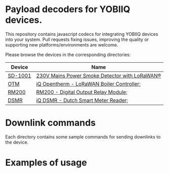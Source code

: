 # Payload decoders for YOBIIQ devices.
This repository contains javascript codecs for integrating YOBIIQ devices into your system.
Pull requests fixing issues, improving the quality or supporting new platforms/environments are welcome.

Please browse the devices in the corresponding directories:

Device | Name
---|---
[SD-1001](IQ-SD1001) | [230V Mains Power Smoke Detector with LoRaWAN&reg;](https://yobiiq.com/products/smoke-detector/)
[OTM](IQ-OPENTHERM-LRW) | [iQ Opentherm - LoRaWAN Boiler Controller;](https://yobiiq.com/products/opentherm-controller/)
[RM200](IQ-RM200-LRW) | [RM200 - Digital Output Relay Module;](https://yobiiq.com/products/rm200/)
[DSMR](IQ-DSMR-LRW) | [iQ DSMR - Dutch Smart Meter Reader;](https://yobiiq.com/products/dsmr-smart-metering/)

# Downlink commands
Each directory contains some sample commands for sending downlinks to the device.

# Examples of usage
